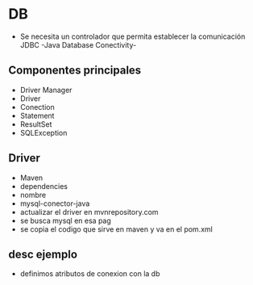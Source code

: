 # DB
+ Se necesita un controlador que permita establecer la comunicación JDBC -Java Database Conectivity-
## Componentes principales
+ Driver Manager
+ Driver
+ Conection
+ Statement
+ ResultSet
+ SQLException

## Driver
+ Maven
+ dependencies
+ nombre
+ mysql-conector-java
+ actualizar el driver en mvnrepository.com
+ se busca mysql en esa pag
+ se copia el codigo que sirve en maven y va en el pom.xml

## desc ejemplo
+ definimos atributos de conexion con la db
